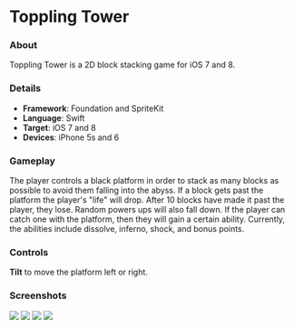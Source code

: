 # Toppling Tower

### About
Toppling Tower is a 2D block stacking game for iOS 7 and 8. 
### Details
- **Framework**: Foundation and SpriteKit  
- **Language**: Swift  
- **Target**: iOS 7 and 8
- **Devices**: iPhone 5s and 6  

### Gameplay
The player controls a black platform in order to stack as many blocks as possible to avoid them falling into the abyss. If a block gets past the platform the player's "life" will drop. After 10 blocks have made it past the player, they lose. Random powers ups will also fall down. If the player can catch one with the platform, then they will gain a certain ability. Currently, the abilities include dissolve, inferno, shock, and bonus points.

### Controls
**Tilt** to move the platform left or right.

### Screenshots
![](https://cloud.githubusercontent.com/assets/10108668/8494417/7f8fb0cc-212a-11e5-9940-93f42cad80e5.png)
![](https://cloud.githubusercontent.com/assets/10108668/8494416/7f8ef1e6-212a-11e5-9848-779d9525fbfc.png)
![](https://cloud.githubusercontent.com/assets/10108668/8494414/7f7e548a-212a-11e5-9f6b-5460e43ad7b4.png)
![](https://cloud.githubusercontent.com/assets/10108668/8494415/7f8ea1d2-212a-11e5-9a3d-67ba82edf60b.png)
